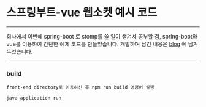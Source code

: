 # 스프링부트-vue 웹소켓 예시 코드
---

회사에서 이번에 spring-boot 로 stomp를 쓸 일이 생겨서 공부할 겸, spring-boot와 vue를 이용하여 간단한 예제 코드를 만들었습니다.
개발하며 남긴 내용은 [blog](https://velog.io/@xxx-sj/Spring-%EC%9B%B9%EC%86%8C%EC%BC%93%EC%9C%BC%EB%A1%9C-%EC%B1%84%ED%8C%85-%EA%B5%AC%ED%98%84%ED%95%98%EA%B8%B01-%EC%9B%B9%EC%86%8C%EC%BC%93%EC%9D%B4%EB%9E%80) 에 남겨두었습니다.

--- 

### build

```text
front-end directory로 이동하신 후 npm run build 명령어 실행
```

```text
java application run 
```
